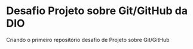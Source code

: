 # Desafio Projeto sobre Git/GitHub da DIO
Criando o primeiro repositório desafio de Projeto sobre Git/GitHub

